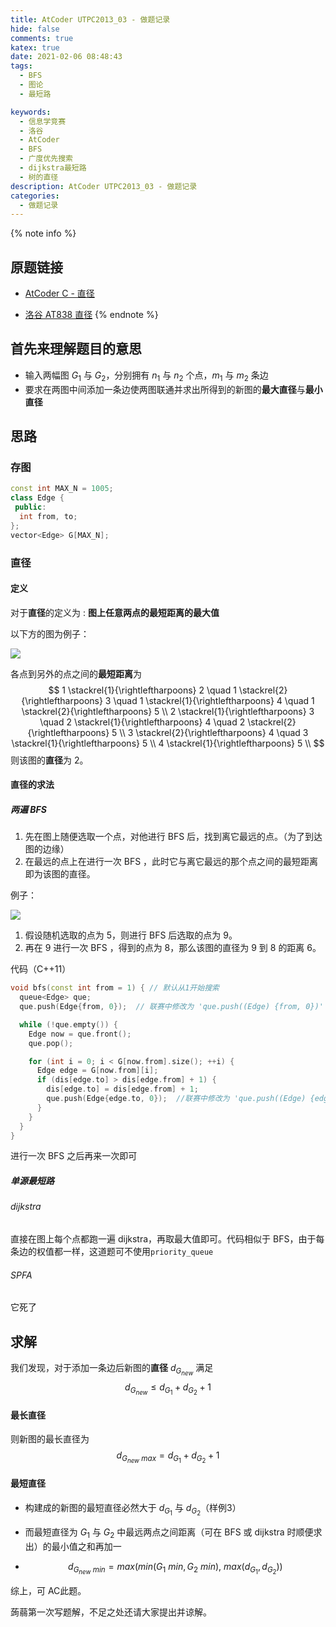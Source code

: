 ```yaml
---
title: AtCoder UTPC2013_03 - 做题记录
hide: false
comments: true
katex: true
date: 2021-02-06 08:48:43
tags:
  - BFS
  - 图论
  - 最短路

keywords:
  - 信息学竞赛
  - 洛谷
  - AtCoder
  - BFS
  - 广度优先搜索
  - dijkstra最短路
  - 树的直径
description: AtCoder UTPC2013_03 - 做题记录
categories:
  - 做题记录
---
```


{% note info %}

## 原题链接

* [AtCoder C - 直径](https://atcoder.jp/contests/utpc2013/tasks/utpc2013_03)

* [洛谷 AT838 直径](https://www.luogu.com.cn/problem/AT838)
{% endnote %}

## 首先来理解题目的意思

* 输入两幅图 $G_{1}$ 与 $G_{2}$，分别拥有 $n_{1}$ 与 $n_{2}$ 个点，$m_{1}$ 与 $m_{2}$ 条边
* 要求在两图中间添加一条边使两图联通并求出所得到的新图的**最大直径**与**最小直径**

## 思路

### 存图

```cpp
const int MAX_N = 1005;
class Edge {
 public:
  int from, to;
};
vector<Edge> G[MAX_N];
```

### 直径

#### 定义

对于**直径**的定义为 : **图上任意两点的最短距离的最大值**

以下方的图为例子：

![](https://cdn.bmyjacks.io/img/20210208211002.png?x-oss-process=style/style)

各点到另外的点之间的**最短距离**为
$$
1 \stackrel{1}{\rightleftharpoons} 2 \quad
1 \stackrel{2}{\rightleftharpoons} 3 \quad
1 \stackrel{1}{\rightleftharpoons} 4 \quad
1 \stackrel{2}{\rightleftharpoons} 5 \\
2 \stackrel{1}{\rightleftharpoons} 3 \quad
2 \stackrel{1}{\rightleftharpoons} 4 \quad
2 \stackrel{2}{\rightleftharpoons} 5 \\
3 \stackrel{2}{\rightleftharpoons} 4 \quad
3 \stackrel{1}{\rightleftharpoons} 5 \\
4 \stackrel{1}{\rightleftharpoons} 5 \\
$$
则该图的**直径**为 $2$。

#### 直径的求法

##### 两遍 BFS

1. 先在图上随便选取一个点，对他进行 BFS 后，找到离它最远的点。（为了到达图的边缘）
2. 在最远的点上在进行一次 BFS ，此时它与离它最远的那个点之间的最短距离即为该图的直径。

例子：

![](https://cdn.bmyjacks.io/img/20210208211126.png?x-oss-process=style/style)

1. 假设随机选取的点为 $5$，则进行 BFS 后选取的点为 $9$。
2. 再在 $9$ 进行一次 BFS ，得到的点为 $8$，那么该图的直径为 $9$ 到 $8$ 的距离 $6$。

代码（C++11）

```cpp
void bfs(const int from = 1) { // 默认从1开始搜索
  queue<Edge> que;
  que.push(Edge{from, 0});  // 联赛中修改为 'que.push((Edge) {from, 0})'

  while (!que.empty()) {
    Edge now = que.front();
    que.pop();

    for (int i = 0; i < G[now.from].size(); ++i) {
      Edge edge = G[now.from][i];
      if (dis[edge.to] > dis[edge.from] + 1) {
        dis[edge.to] = dis[edge.from] + 1;
        que.push(Edge{edge.to, 0});  //联赛中修改为 'que.push((Edge) {edge.to, 0})'
      }
    }
  }
}
```

进行一次 BFS 之后再来一次即可

##### 单源最短路

###### dijkstra

直接在图上每个点都跑一遍 dijkstra，再取最大值即可。代码相似于 BFS，由于每条边的权值都一样，这道题可不使用`priority_queue`

###### SPFA

它死了

## 求解

我们发现，对于添加一条边后新图的**直径** $d_{G_{new}}$ 满足
$$
d_{G_{new}} \leq d_{G_{1}} + d_{G_{2}} + 1
$$

#### 最长直径

则新图的最长直径为
$$
d_{G_{new} \ max} = d_{G_{1}} + d_{G_{2}} + 1
$$

#### 最短直径

* 构建成的新图的最短直径必然大于 $d_{G_{1}}$ 与 $d_{G_{2}}$（样例3）

* 而最短直径为 $G_{1}$ 与 $G_{2}$ 中最远两点之间距离（可在 BFS 或 dijkstra 时顺便求出）的最小值之和再加一

* $$
  d_{G_{new} \ min} = max(min(G_{1} \ min, G_{2} \ min), \ max(d_{G_{1}}, d_{G_{2}}))
  $$

综上，可 AC此题。

蒟蒻第一次写题解，不足之处还请大家提出并谅解。
